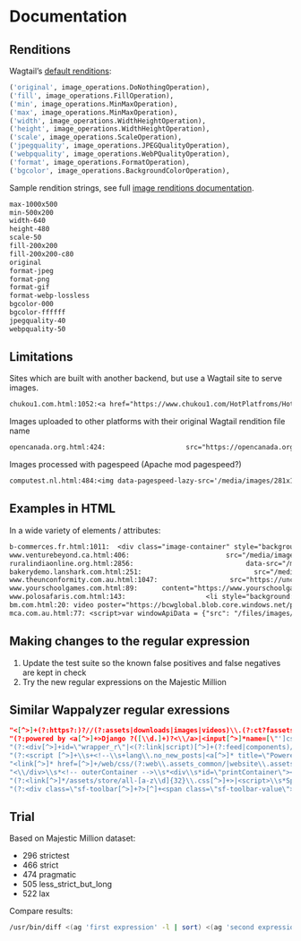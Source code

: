 # Documentation

## Renditions

Wagtail’s [default renditions](https://github.com/wagtail/wagtail/blob/ba6f94def17b8bbc66002cbc7af60ed422658ff1/wagtail/images/wagtail_hooks.py#L110-L124):

```py
('original', image_operations.DoNothingOperation),
('fill', image_operations.FillOperation),
('min', image_operations.MinMaxOperation),
('max', image_operations.MinMaxOperation),
('width', image_operations.WidthHeightOperation),
('height', image_operations.WidthHeightOperation),
('scale', image_operations.ScaleOperation),
('jpegquality', image_operations.JPEGQualityOperation),
('webpquality', image_operations.WebPQualityOperation),
('format', image_operations.FormatOperation),
('bgcolor', image_operations.BackgroundColorOperation),
```

Sample rendition strings, see full [image renditions documentation](https://docs.wagtail.io/en/stable/topics/images.html).

```sh
max-1000x500
min-500x200
width-640
height-480
scale-50
fill-200x200
fill-200x200-c80
original
format-jpeg
format-png
format-gif
format-webp-lossless
bgcolor-000
bgcolor-ffffff
jpegquality-40
webpquality-50
```

## Limitations

Sites which are built with another backend, but use a Wagtail site to serve images.

```txt
chukou1.com.html:1052:<a href="https://www.chukou1.com/HotPlatfroms/HotPlatfroms.aspx?pageName=Teezily" target="_blank"> <img alt="Teezily" src="https://pic.chukou1.com/media/images/LOGO_1.original.original.jpg" style="width: 157px;" /></a></li>
```

Images uploaded to other platforms with their original Wagtail rendition file name

```txt
opencanada.org.html:424:                    src="https://opencanada.org/wp-content/themes/opencanada/assets/opencanada/images/86360915-0de18100-bc41-11ea-8ca5-c8209953bde1.original.png"
```

Images processed with pagespeed (Apache mod pagespeed?)

```txt
computest.nl.html:484:<img data-pagespeed-lazy-src='/media/images/281x158xKlantcase_AFAS_Software_7cRjkEr.original.jpg.pagespeed.ic.bkStlIpzjx.jpg' alt='' title='' src="/pagespeed_static/1.JiBnMqyl6S.gif" onload="pagespeed.lazyLoadImages.loadIfVisibleAndMaybeBeacon(this);" onerror="this.onerror=null;pagespeed.lazyLoadImages.loadIfVisibleAndMaybeBeacon(this);">
```

## Examples in HTML

In a wide variety of elements / attributes:

```txt
b-commerces.fr.html:1011:  <div class="image-container" style="background-image: url('/media/images/beer-machine-alcohol-brewery-15929.2e16d0ba.fill-250x170_GggkweO.jpg')">
www.venturebeyond.ca.html:406:                        src="/media/images/Venture_Beyond_-_Gillian_Thompson-.2e16d0ba.fill-200x200_seoHtyi.jpg"
ruralindiaonline.org.html:2856:                            data-src="/media/images/bazarpar_makardona.2e16d0ba.fill-512x512_svsF7L9.png"
bakerydemo.lanshark.com.html:251:                            src="/media/images/Bean-jam-bunanpankatori-cityj.2e16d0ba.fill-180x140-c100_RJ0hC1S.jpg"
www.theunconformity.com.au.html:1047:                  src="https://unco-assets.s3.amazonaws.com/media/images/_brand_assets_images_logos_zapier-logo-reversed.original_5pZXPtu.png"
www.yourschoolgames.com.html:89:      content="https://www.yourschoolgames.comhttps://media.yourschoolgames.com/images/1.width-320_UznIELO.png"
www.polosafaris.com.html:143:                    <li style="background: url('/media/images/A_Meeting_With_Her_Majesty.focus-none.width-945_2XROqCJ.jpeg') no-repeat center center">
bm.com.html:20: video poster="https://bcwglobal.blob.core.windows.net/prd/images/bcw-moving-people-hero-min.original.max-2000x2000.jpg"
mca.com.au.html:77: <script>var windowApiData = {"src": "/files/images/PipilottiRist_MCA_credit_Ken_L.width-1200.jpegquality-70_RHlv18i.jpg",
```

## Making changes to the regular expression

1. Update the test suite so the known false positives and false negatives are kept in check
2. Try the new regular expressions on the Majestic Million

## Similar Wappalyzer regular exressions

```json
"<[^>]+(?:https?:)?//(?:assets|downloads|images|videos)\\.(?:ct?fassets\\.net|contentful\\.com)",
"(?:powered by <a[^>]+>Django ?([\\d.]+)?<\\/a>|<input[^>]*name=[\"']csrfmiddlewaretoken[\"'][^>]*>)\\;version:\\1",
"(?:<div[^>]+id=\"wrapper_r\"|<(?:link|script)[^>]+(?:feed|components)/com_|<table[^>]+class=\"pill)\\;confidence:50",
"(?:<script [^>]+\\s+<!--\\s+lang\\.no_new_posts|<a[^>]* title=\"Powered By MyBB)",
"<link[^>]* href=[^>]+/web/css/(?:web\\.assets_common/|website\\.assets_frontend/)\\;confidence:25",
"<\\/div>\\s*<!-- outerContainer -->\\s*<div\\s*id=\"printContainer\"><\\/div>",
"(?:<link[^>]*/assets/store/all-[a-z\\d]{32}\\.css[^>]+>|<script>\\s*Spree\\.(?:routes|translations|api_key))",
"(?:<div class=\"sf-toolbar[^>]+?>[^]+<span class=\"sf-toolbar-value\">([\\d.])+|<div id=\"sfwdt[^\"]+\" class=\"[^\"]*sf-toolbar)\\;version:\\1",
```

## Trial

Based on Majestic Million dataset:

- 296 strictest
- 466 strict
- 474 pragmatic
- 505 less_strict_but_long
- 522 lax

Compare results:

```sh
/usr/bin/diff <(ag 'first expression' -l | sort) <(ag 'second expression' -l | sort)
```
